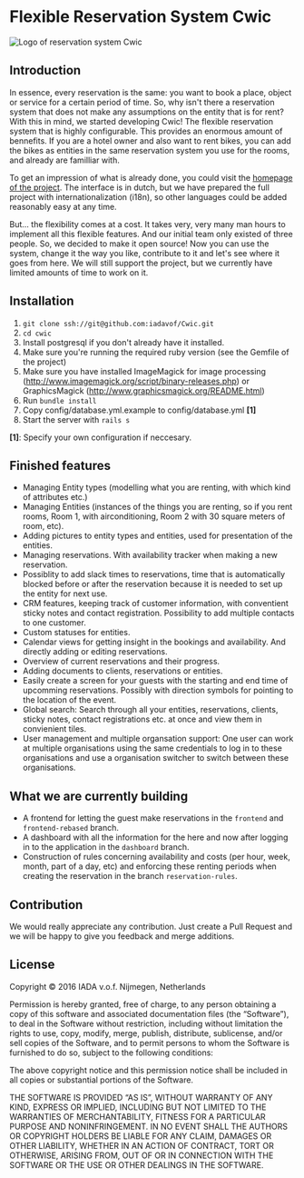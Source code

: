 # Flexible Reservation System Cwic

![Logo of reservation system Cwic](http://cwic.nl/assets/logo-5a80ab5715af3aaef15a220b1e2c7906.svg "Cwic")

## Introduction
In essence, every reservation is the same: you want to book a place, object or service for a certain period of time. So, why isn't there a reservation system that does not make any assumptions on the entity that is for rent? With this in mind, we started developing Cwic! The flexible reservation system that is highly configurable. This provides an enormous amount of bennefits. If you are a hotel owner and also want to rent bikes, you can add the bikes as entities in the same reservation system you use for the rooms, and already are familliar with. 

To get an impression of what is already done, you could visit the [homepage of the project](http://cwic.nl). The interface is in dutch, but we have prepared the full project with internationalization (i18n), so other languages could be added reasonably easy at any time.

But... the flexibility comes at a cost. It takes very, very many man hours to implement all this flexible features. And our initial team only existed of three people. So, we decided to make it open source! Now you can use the system, change it the way you like, contribute to it and let's see where it goes from here. We will still support the project, but we currently have limited amounts of time to work on it.

## Installation
1. `git clone ssh://git@github.com:iadavof/Cwic.git`
2. `cd cwic`
3. Install postgresql if you don't already have it installed.
4. Make sure you're running the required ruby version (see the Gemfile of the project)
6. Make sure you have installed ImageMagick for image processing (http://www.imagemagick.org/script/binary-releases.php) or GraphicsMagick (http://www.graphicsmagick.org/README.html)
8. Run `bundle install`
11. Copy config/database.yml.example to config/database.yml **[1]**
12. Start the server with `rails s`

**[1]**: Specify your own configuration if neccesary.

## Finished features
* Managing Entity types (modelling what you are renting, with which kind of attributes etc.)
* Managing Entities (instances of the things you are renting, so if you rent rooms, Room 1, with airconditioning, Room 2 with 30 square meters of room, etc).
* Adding pictures to entity types and entities, used for presentation of the entities.
* Managing reservations. With availability tracker when making a new reservation.
* Possiblity to add slack times to reservations, time that is automatically blocked before or after the reservation because it is needed to set up the entity for next use.
* CRM features, keeping track of customer information, with conventient sticky notes and contact registration. Possibility to add multiple contacts to one customer.
* Custom statuses for entities.
* Calendar views for getting insight in the bookings and availability. And directly adding or editing reservations.
* Overview of current reservations and their progress.
* Adding documents to clients, reservations or entities.
* Easily create a screen for your guests with the starting and end time of upcomming reservations. Possibly with direction symbols for pointing to the location of the event.
* Global search: Search through all your entities, reservations, clients, sticky notes, contact registrations etc. at once and view them in convienient tiles.
* User management and multiple organsation support: One user can work at multiple organisations using the same credentials to log in to these organisations and use a organisation switcher to switch between these organisations.

## What we are currently building
* A frontend for letting the guest make reservations in the `frontend` and `frontend-rebased` branch.
* A dashboard with all the information for the here and now after logging in to the application in the `dashboard` branch.
* Construction of rules concerning availability and costs (per hour, week, month, part of a day, etc) and enforcing these renting periods when creating the reservation in the branch `reservation-rules`.

## Contribution
We would really appreciate any contribution. Just create a Pull Request and we will be happy to give you feedback and merge additions.

## License

Copyright © 2016 IADA v.o.f. Nijmegen, Netherlands

Permission is hereby granted, free of charge, to any person obtaining a copy of this software and associated documentation files (the “Software”), to deal in the Software without restriction, including without limitation the rights to use, copy, modify, merge, publish, distribute, sublicense, and/or sell copies of the Software, and to permit persons to whom the Software is furnished to do so, subject to the following conditions:

The above copyright notice and this permission notice shall be included in all copies or substantial portions of the Software.

THE SOFTWARE IS PROVIDED “AS IS”, WITHOUT WARRANTY OF ANY KIND, EXPRESS OR IMPLIED, INCLUDING BUT NOT LIMITED TO THE WARRANTIES OF MERCHANTABILITY, FITNESS FOR A PARTICULAR PURPOSE AND NONINFRINGEMENT. IN NO EVENT SHALL THE AUTHORS OR COPYRIGHT HOLDERS BE LIABLE FOR ANY CLAIM, DAMAGES OR OTHER LIABILITY, WHETHER IN AN ACTION OF CONTRACT, TORT OR OTHERWISE, ARISING FROM, OUT OF OR IN CONNECTION WITH THE SOFTWARE OR THE USE OR OTHER DEALINGS IN THE SOFTWARE.

[license-image]: http://img.shields.io/badge/license-MIT-blue.svg?style=flat
[license-url]: LICENSE
